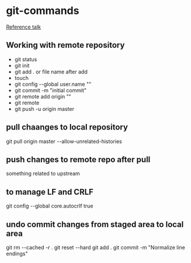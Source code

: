 # git-commands
[Reference talk](https://chatgpt.com/share/fe7796d8-a73c-41ad-b41c-57aaf5008bb2)

## Working with remote repository
* git status
* git init
* git add . or file name after add
* touch <filename>
* git config --global user.name "<name>"
* git commit -m "initial commit"
* git remote add origin "<link>"
* git remote
* git push -u origin master

## pull chaanges to local repository 
git pull origin master --allow-unrelated-histories

## push changes to remote repo after pull
 something related to upstream

## to manage LF and CRLF 
git config --global core.autocrlf true

## undo commit changes from staged area to local area 
git rm --cached -r .
git reset --hard
git add .
git commit -m "Normalize line endings"


